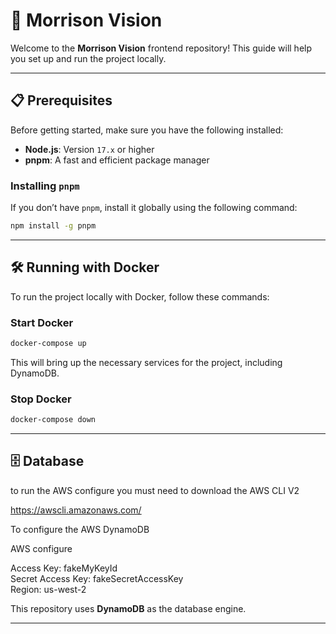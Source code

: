 
# 🚀 Morrison Vision

Welcome to the **Morrison Vision** frontend repository! This guide will help you set up and run the project locally.

---

## 📋 Prerequisites

Before getting started, make sure you have the following installed:

- **Node.js**: Version `17.x` or higher
- **pnpm**: A fast and efficient package manager

### Installing `pnpm`

If you don’t have `pnpm`, install it globally using the following command:

```bash
npm install -g pnpm
```

---

## 🛠️ Running with Docker

To run the project locally with Docker, follow these commands:

### Start Docker

```bash
docker-compose up
```

This will bring up the necessary services for the project, including DynamoDB.

### Stop Docker

```bash
docker-compose down
```

---

## 🗄️ Database

to run the AWS configure you must need to download the AWS CLI V2

https://awscli.amazonaws.com/

To configure the AWS DynamoDB

AWS configure

Access Key: fakeMyKeyId <br>
Secret Access Key: fakeSecretAccessKey <br>
Region: us-west-2

This repository uses **DynamoDB** as the database engine.

---
